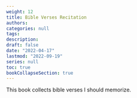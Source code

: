 ```yaml
---
weight: 12
title: Bible Verses Recitation
authors:
categories: null
tags:
description: 
draft: false
date: "2022-04-17"
lastmod: "2022-09-19"
series: null
toc: true
bookCollapseSection: true
---
```



This book collects bible verses I should memorize.


